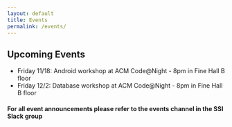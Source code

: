 ```yaml
---
layout: default
title: Events
permalink: /events/
---
```


## Upcoming Events

* Friday 11/18: Android workshop at ACM Code@Night - 8pm in Fine Hall B floor
* Friday 12/2: Database workshop at ACM Code@Night - 8pm in Fine Hall B floor

#### For all event announcements please refer to the events channel in the SSI Slack group

